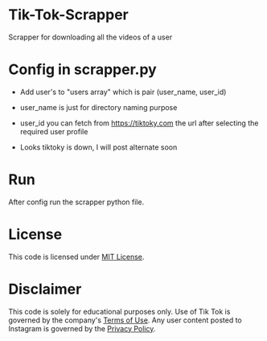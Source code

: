 # Tik-Tok-Scrapper
Scrapper for downloading all the videos of a user

# Config in scrapper.py
  * Add user's to "users array" which is pair (user_name, user_id)
  * user_name is just for directory naming purpose
  * user_id you can fetch from https://tiktoky.com the url after selecting the required user profile
  
  * Looks tiktoky is down, I will post alternate soon
  
# Run
  After config run the scrapper python file.

# License
This code is licensed under [MIT License](https://github.com/saitejaprasadam/Tik-Tok-Scrapper/blob/master/LICENSE).

# Disclaimer
This code is solely for educational purposes only. Use of Tik Tok is governed by the company's [Terms of Use](https://www.tiktok.com/en/terms-of-use). Any user content posted to Instagram is governed by the [Privacy Policy](https://www.tiktok.com/en/privacy-policy).
